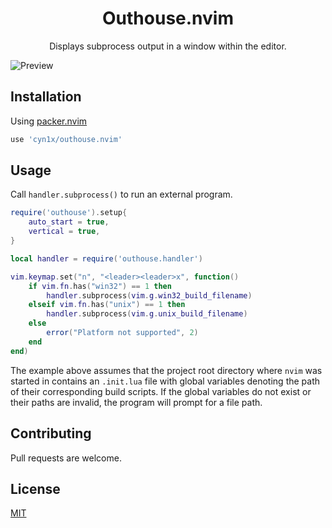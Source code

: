 <div align="center">

# Outhouse.nvim
Displays subprocess output in a window within the editor.

</div>

![Preview](https://i.imgur.com/tNelVa0.gif)

## Installation

Using [packer.nvim](https://github.com/wbthomason/packer.nvim)

```lua
use 'cyn1x/outhouse.nvim'
```

## Usage

Call `handler.subprocess()` to run an external program.

```lua
require('outhouse').setup{
    auto_start = true,
    vertical = true,
}

local handler = require('outhouse.handler')

vim.keymap.set("n", "<leader><leader>x", function()
    if vim.fn.has("win32") == 1 then
        handler.subprocess(vim.g.win32_build_filename)
    elseif vim.fn.has("unix") == 1 then
        handler.subprocess(vim.g.unix_build_filename)
    else
        error("Platform not supported", 2)
    end
end)
```

The example above assumes that the project root directory where `nvim` was started in contains an `.init.lua` file with global variables denoting the path of their corresponding build scripts. If the global variables do not exist or their paths are invalid, the program will prompt for a file path.

## Contributing

Pull requests are welcome.

## License

[MIT](https://choosealicense.com/licenses/mit/)
